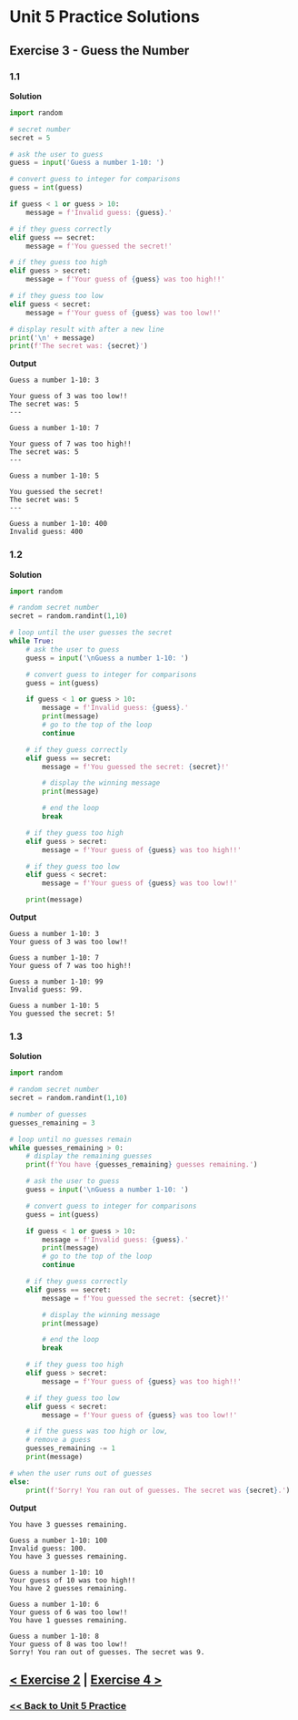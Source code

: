 # Unit 5 Practice Solutions

## Exercise 3 - Guess the Number

### **1.1**

**Solution**

```python
import random

# secret number
secret = 5

# ask the user to guess
guess = input('Guess a number 1-10: ')

# convert guess to integer for comparisons
guess = int(guess)

if guess < 1 or guess > 10:
    message = f'Invalid guess: {guess}.'

# if they guess correctly
elif guess == secret:
    message = f'You guessed the secret!'

# if they guess too high
elif guess > secret:
    message = f'Your guess of {guess} was too high!!'

# if they guess too low
elif guess < secret:
    message = f'Your guess of {guess} was too low!!'

# display result with after a new line
print('\n' + message)
print(f'The secret was: {secret}')
```

**Output**

    Guess a number 1-10: 3

    Your guess of 3 was too low!!
    The secret was: 5
    ---

    Guess a number 1-10: 7

    Your guess of 7 was too high!!
    The secret was: 5
    ---

    Guess a number 1-10: 5

    You guessed the secret!
    The secret was: 5
    ---

    Guess a number 1-10: 400
    Invalid guess: 400

### **1.2**

**Solution**

```python
import random

# random secret number
secret = random.randint(1,10)

# loop until the user guesses the secret
while True:
    # ask the user to guess
    guess = input('\nGuess a number 1-10: ')

    # convert guess to integer for comparisons
    guess = int(guess)

    if guess < 1 or guess > 10:
        message = f'Invalid guess: {guess}.'
        print(message)
        # go to the top of the loop
        continue

    # if they guess correctly
    elif guess == secret:
        message = f'You guessed the secret: {secret}!'

        # display the winning message
        print(message)

        # end the loop
        break

    # if they guess too high
    elif guess > secret:
        message = f'Your guess of {guess} was too high!!'

    # if they guess too low
    elif guess < secret:
        message = f'Your guess of {guess} was too low!!'

    print(message)
```

**Output**

    Guess a number 1-10: 3
    Your guess of 3 was too low!!

    Guess a number 1-10: 7
    Your guess of 7 was too high!!

    Guess a number 1-10: 99
    Invalid guess: 99.

    Guess a number 1-10: 5
    You guessed the secret: 5!

### **1.3**

**Solution**

```python
import random

# random secret number
secret = random.randint(1,10)

# number of guesses
guesses_remaining = 3

# loop until no guesses remain
while guesses_remaining > 0:
    # display the remaining guesses
    print(f'You have {guesses_remaining} guesses remaining.')

    # ask the user to guess
    guess = input('\nGuess a number 1-10: ')

    # convert guess to integer for comparisons
    guess = int(guess)

    if guess < 1 or guess > 10:
        message = f'Invalid guess: {guess}.'
        print(message)
        # go to the top of the loop
        continue

    # if they guess correctly
    elif guess == secret:
        message = f'You guessed the secret: {secret}!'

        # display the winning message
        print(message)

        # end the loop
        break

    # if they guess too high
    elif guess > secret:
        message = f'Your guess of {guess} was too high!!'

    # if they guess too low
    elif guess < secret:
        message = f'Your guess of {guess} was too low!!'

    # if the guess was too high or low,
    # remove a guess
    guesses_remaining -= 1
    print(message)

# when the user runs out of guesses
else:
    print(f'Sorry! You ran out of guesses. The secret was {secret}.')
```

**Output**

    You have 3 guesses remaining.

    Guess a number 1-10: 100
    Invalid guess: 100.
    You have 3 guesses remaining.

    Guess a number 1-10: 10
    Your guess of 10 was too high!!
    You have 2 guesses remaining.

    Guess a number 1-10: 6
    Your guess of 6 was too low!!
    You have 1 guesses remaining.

    Guess a number 1-10: 8
    Your guess of 8 was too low!!
    Sorry! You ran out of guesses. The secret was 9.

## [< Exercise 2](../exercise_2.md) | [Exercise 4 >](../exercise_4.md)

### [<< Back to Unit 5 Practice](/practice/unit_5/)
